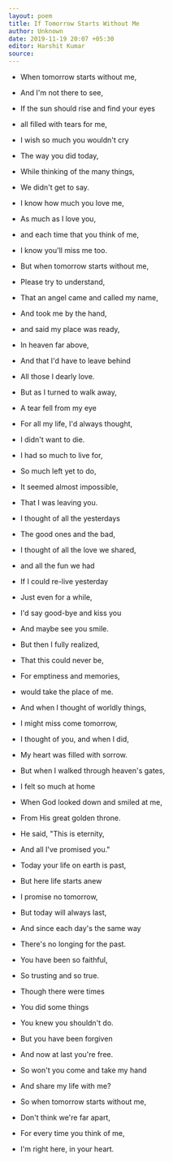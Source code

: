 ```yaml
---
layout: poem
title: If Tomorrow Starts Without Me
author: Unknown
date: 2019-11-19 20:07 +05:30
editor: Harshit Kumar
source: 
---
```


- When tomorrow starts without me,
- And I'm not there to see,
- If the sun should rise and find your eyes
- all filled with tears for me,

- I wish so much you wouldn't cry
- The way you did today,
- While thinking of the many things,
- We didn't get to say.

- I know how much you love me,
- As much as I love you,
- and each time that you think of me,
- I know you'll miss me too.

- But when tomorrow starts without me,
- Please try to understand,
- That an angel came and called my name,
- And took me by the hand,
- and said my place was ready,
- In heaven far above,
- And that I'd have to leave behind
- All those I dearly love.

- But as I turned to walk away,
- A tear fell from my eye
- For all my life, I'd always thought,
- I didn't want to die.

- I had so much to live for,
- So much left yet to do,
- It seemed almost impossible,
- That I was leaving you.

- I thought of all the yesterdays
- The good ones and the bad,
- I thought of all the love we shared,
- and all the fun we had

- If I could re-live yesterday
- Just even for a while,
- I'd say good-bye and kiss you
- And maybe see you smile.

- But then I fully realized,
- That this could never be,
- For emptiness and memories,
- would take the place of me.

- And when I thought of worldly things,
- I might miss come tomorrow,
- I thought of you, and when I did,
- My heart was filled with sorrow.

- But when I walked through heaven's gates,
- I felt so much at home
- When God looked down and smiled at me,
- From His great golden throne.

- He said, "This is eternity,
- And all I've promised you."
- Today your life on earth is past,
- But here life starts anew

- I promise no tomorrow,
- But today will always last,
- And since each day's the same way
- There's no longing for the past.

- You have been so faithful,
- So trusting and so true.
- Though there were times
- You did some things
- You knew you shouldn't do.

- But you have been forgiven
- And now at last you're free.
- So won't you come and take my hand
- And share my life with me?

- So when tomorrow starts without me,
- Don't think we're far apart,
- For every time you think of me,
- I'm right here, in your heart.

